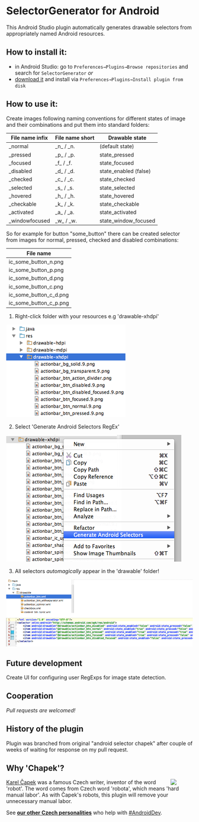 # SelectorGenerator for Android

This Android Studio plugin automatically generates drawable selectors from appropriately named Android resources.

## How to install it:

 - in Android Studio: go to `Preferences→Plugins→Browse repositories` and search for `SelectorGenerator` _or_
 - [download it](http://plugins.jetbrains.com/plugin/7298) and install via `Preferences→Plugins→Install plugin from disk`

## How to use it:

Create images following naming conventions for different states of image and their combinations and put them into standard folders:

| File name infix 	|File name short | Drawable state 		    |
| ------------------| ---------------| ---------------------    |
| _normal 		   	| \_n_ / _n.      | (default state)          |
| _pressed         	| \_p_ / _p.      | state_pressed			|
| _focused         	| \_f_ / _f.      | state_focused			|
| _disabled        	| \_d_ / _d.      | state_enabled (false)    |
| _checked		   	| \_c_ / _c.      | state_checked   		    |
| _selected		   	| \_s_ / _s.      | state_selected  		    |
| _hovered         	| \_h_ / _h.      | state_hovered   	   	    |
| _checkable	   	| \_k_ / _k.      | state_checkable 		    |
| _activated	   	| \_a_ / _a.      | state_activated 		    |
| _windowfocused   	| \_w_ / _w.      | state_window_focused 	|

So for example for button "some_button" there can be created selector from images for normal, pressed, checked and disabled combinations:

| File name              |
|------------------------|
| ic_some_button_n.png   |
| ic_some_button_p.png   |
| ic_some_button_d.png   |
| ic_some_button_c.png   |
| ic_some_button_c_d.png |
| ic_some_button_c_p.png |

1) Right-click folder with your resources e.g 'drawable-xhdpi'

 ![](img/select_folder.png)

2) Select 'Generate Android Selectors RegEx'

 ![](img/select_option.png)

3) All selectors _automagically_ appear in the 'drawable' folder!

 ![](img/selectors_generated.png)

## Future development

Create UI for configuring user RegExps for image state detection.

## Cooperation

_Pull requests are welcomed!_

## History of the plugin

Plugin was branched from original "android selector chapek" after couple of weeks of waiting for response on my pull request.

## Why 'Chapek'?

<img src="http://upload.wikimedia.org/wikipedia/commons/b/bd/Karel-capek.jpg" width="60"  align="right"/>

[Karel Čapek](http://en.wikipedia.org/wiki/Karel_%C4%8Capek) was a famous Czech writer, inventor of the word 'robot'. The word comes from Czech word 'robota', which means 'hard manual labor'. As with Čapek's robots, this plugin will remove your unnecessary manual labor. 

See [**our other Czech personalities**](http://inmite.github.io) who help with [#AndroidDev](https://plus.google.com/s/%23AndroidDev).
